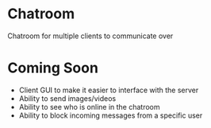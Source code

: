 # Chatroom
Chatroom for multiple clients to communicate over

# Coming Soon
- Client GUI to make it easier to interface with the server
- Ability to send images/videos 
- Ability to see who is online in the chatroom
- Ability to block incoming messages from a specific user
